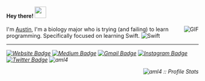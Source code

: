 <h4> Hey there! <img src="https://raw.githubusercontent.com/verma-anushka/verma-anushka/master/gifs/wave.gif" width="30px"></h4>

 <img align="right" alt="GIF" src="https://i.pinimg.com/originals/e4/26/70/e426702edf874b181aced1e2fa5c6cde.gif" />

I'm [Austin](https://github.com/aml4/), I'm a biology major who is trying (and failing) to learn programming. Specifically focused on learning Swift. ![Swift](https://img.shields.io/badge/-Swift-000000?style=flat&logo=Swift) 
 ***

<p align="center">
  <i>
  
   [![Website Badge](https://img.shields.io/badge/-aml4-47CCCC?style=flat&logo=Google-Chrome&logoColor=white&link=https://github.com/aml4/)](https://github.com/aml4/) 
   [![Medium Badge](https://img.shields.io/badge/-@F8-000000?style=flat&labelColor=000000&logo=Medium&link=https://medium.com/@F8)](https://medium.com/@F8) 
   [![Gmail Badge](https://img.shields.io/badge/-austinlose-c14438?style=flat-square&logo=Gmail&logoColor=white&link=mailto:austinlose)](mailto:austinlose@gmail.com)
   [![Instagram Badge](https://img.shields.io/badge/-@auussttiin-purple?style=flat&logo=instagram&logoColor=white&link=https://instagram.com/auussttiin/)](https://instagram.com/auussttiin) 
   [![Twitter Badge](https://img.shields.io/badge/-@Auzyy-1ca0f1?style=flat-square&labelColor=1ca0f1&logo=twitter&logoColor=white&link=https://twitter.com/Auzy)](https://twitter.com/Auzyy)
   <img src="https://komarev.com/ghpvc/?username=aml4" alt="aml4" />

<p align="right"><img src="https://github-readme-stats.vercel.app/api?username=aml4&show_icons=true&theme=synthwave" alt="aml4 :: Profile Stats" /></p>

